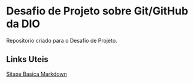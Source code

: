 # Desafio de Projeto sobre Git/GitHub da DIO
Repositorio criado para o Desafio de Projeto.

## Links Uteis
[Sitaxe Basica Markdown](https://www.markdownguide.org/basic-syntax/)
